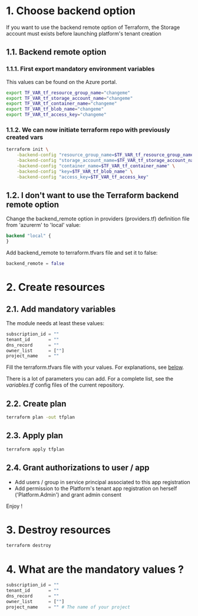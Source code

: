 # 1. Choose backend option ###

If you want to use the backend remote option of Terraform, the Storage account must exists before launching platform's tenant creation


## 1.1. Backend remote option

### 1.1.1. First export mandatory environment variables

This values can be found on the Azure portal.

```bash
export TF_VAR_tf_resource_group_name="changeme"
export TF_VAR_tf_storage_account_name="changeme"
export TF_VAR_tf_container_name="changeme"
export TF_VAR_tf_blob_name="changeme"
export TF_VAR_tf_access_key="changeme"
```


### 1.1.2. We can now initiate terraform repo with previously created vars
```bash
terraform init \
    -backend-config "resource_group_name=$TF_VAR_tf_resource_group_name" \
    -backend-config "storage_account_name=$TF_VAR_tf_storage_account_name" \
    -backend-config "container_name=$TF_VAR_tf_container_name" \
    -backend-config "key=$TF_VAR_tf_blob_name" \
    -backend-config "access_key=$TF_VAR_tf_access_key"
```


## 1.2. I don't want to use the Terraform backend remote option

Change the backend_remote option in providers (providers.tf) definition file from 'azurerm' to 'local' value:

```tf
backend "local" {
}
```

Add backend_remote to terraform.tfvars file and set it to false:

```tf
backend_remote = false
```


# 2. Create resources ###


## 2.1. Add mandatory variables

The module needs at least these values:
```tf
subscription_id = ""
tenant_id       = ""
dns_record      = ""
owner_list      = [""]
project_name    = ""
```

Fill the terraform.tfvars file with your values. For explanations, see [below](#4.).

There is a lot of parameters you can add. For a complete list, see the *variables.tf* config files of the current repository.

## 2.2. Create plan
```bash
terraform plan -out tfplan
```

## 2.3. Apply plan
```bash
terraform apply tfplan
```

## 2.4. Grant authorizations to user / app
- Add users / group in service principal associated to this app registration
- Add permission to the Platform's tenant app registration on herself ('Platform.Admin') and grant admin consent

Enjoy !


# 3. Destroy resources ###


```bash
terraform destroy
```

# 4. What are the mandatory values ? ###


```tf
subscription_id = ""
tenant_id       = ""
dns_record      = ""
owner_list      = [""]
project_name    = "" # The name of your project
```
